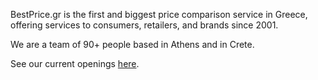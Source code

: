 BestPrice.gr is the first and biggest price comparison service in Greece, offering services to consumers, retailers, and brands since 2001.

We are a team of 90+ people based in Athens and in Crete. 

See our current openings [here](https://www.bestprice.gr/careers).
